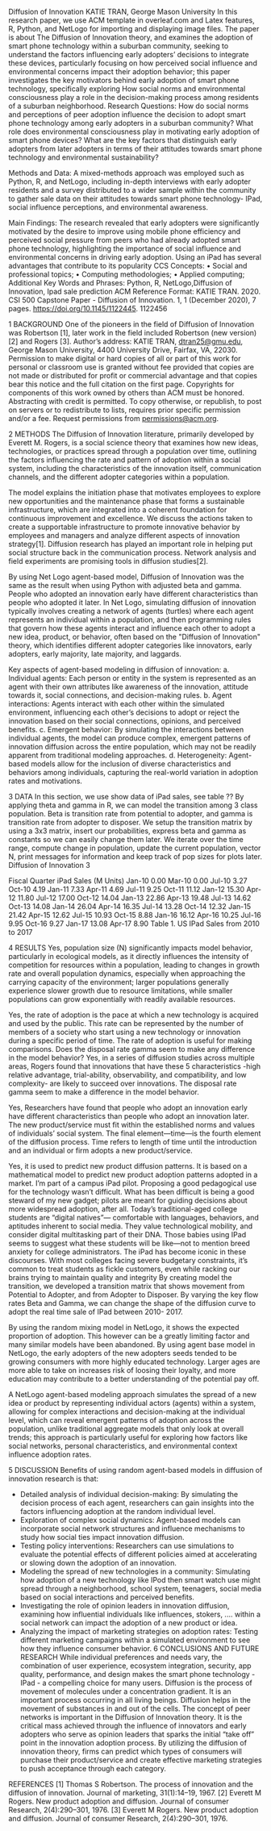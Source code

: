 Diffusion of Innovation
KATIE TRAN, George Mason University
In this research paper, we use ACM template in overleaf.com and Latex features, R, Python, and NetLogo for importing and displaying image files. The paper
is about The Diffusion of Innovation theory, and examines the adoption of smart phone technology within a suburban community,
seeking to understand the factors influencing early adopters’ decisions to integrate these devices, particularly focusing on how
perceived social influence and environmental concerns impact their adoption behavior; this paper investigates the key motivators
behind early adoption of smart phone technology, specifically exploring How social norms and environmental consciousness play a
role in the decision-making process among residents of a suburban neighborhood.
Research Questions:
How do social norms and perceptions of peer adoption influence the decision to adopt smart phone technology among early
adopters in a suburban community?
What role does environmental consciousness play in motivating early adoption of smart phone devices?
What are the key factors that distinguish early adopters from later adopters in terms of their attitudes towards smart phone
technology and environmental sustainability?

Methods and Data:
A mixed-methods approach was employed such as Python, R, and NetLogo, including in-depth interviews with early adopter
residents and a survey distributed to a wider sample within the community to gather sale data on their attitudes towards smart phone
technology- IPad, social influence perceptions, and environmental awareness.

Main Findings:
The research revealed that early adopters were significantly motivated by the desire to improve using mobile phone efficiency
and perceived social pressure from peers who had already adopted smart phone technology, highlighting the importance of social
influence and environmental concerns in driving early adoption. Using an iPad has several advantages that contribute to its popularity
CCS Concepts: • Social and professional topics; • Computing methodologies; • Applied computing;
Additional Key Words and Phrases: Python, R, NetLogo,Diffusion of Innovation, Ipad sale prediction
ACM Reference Format:
KATIE TRAN. 2020. CSI 500 Capstone Paper - Diffusion of Innovation. 1, 1 (December 2020), 7 pages. https://doi.org/10.1145/1122445.
1122456

1 BACKGROUND
One of the pioneers in the field of Diffusion of Innovation was Robertson [1], later work in the field included Robertson
(new version) [2] and Rogers [3].
Author’s address: KATIE TRAN, dtran25@gmu.edu, George Mason University, 4400 University Drive, Fairfax, VA, 22030.
Permission to make digital or hard copies of all or part of this work for personal or classroom use is granted without fee provided that copies are not
made or distributed for profit or commercial advantage and that copies bear this notice and the full citation on the first page. Copyrights for components
of this work owned by others than ACM must be honored. Abstracting with credit is permitted. To copy otherwise, or republish, to post on servers or to
redistribute to lists, requires prior specific permission and/or a fee. Request permissions from permissions@acm.org.

2 METHODS
The Diffusion of Innovation literature, primarily developed by Everett M. Rogers, is a social science theory that examines
how new ideas, technologies, or practices spread through a population over time, outlining the factors influencing the
rate and pattern of adoption within a social system, including the characteristics of the innovation itself, communication
channels, and the different adopter categories within a population.

The model explains the initiation phase that motivates employees to explore new opportunities and the maintenance phase that forms a sustainable infrastructure, which are integrated into a coherent foundation for continuous
improvement and excellence. We discuss the actions taken to create a supportable infrastructure to promote innovative
behavior by employees and managers and analyze different aspects of innovation strategy[1]. Diffusion research has
played an important role in helping put social structure back in the communication process. Network analysis and field
experiments are promising tools in diffusion studies[2].

By using Net Logo agent-based model, Diffusion of Innovation was the same as the result when using Python with
adjusted beta and gamma. People who adopted an innovation early have different characteristics than people who
adopted it later. In Net Logo, simulating diffusion of innovation typically involves creating a network of agents (turtles)
where each agent represents an individual within a population, and then programming rules that govern how these
agents interact and influence each other to adopt a new idea, product, or behavior, often based on the "Diffusion of
Innovation" theory, which identifies different adopter categories like innovators, early adopters, early majority, late
majority, and laggards.

Key aspects of agent-based modeling in diffusion of innovation:
a. Individual agents: Each person or entity in the system is represented as an agent with their own attributes like
awareness of the innovation, attitude towards it, social connections, and decision-making rules.
b. Agent interactions: Agents interact with each other within the simulated environment, influencing each other’s
decisions to adopt or reject the innovation based on their social connections, opinions, and perceived benefits.
c. Emergent behavior: By simulating the interactions between individual agents, the model can produce complex,
emergent patterns of innovation diffusion across the entire population, which may not be readily apparent from
traditional modeling approaches.
d. Heterogeneity: Agent-based models allow for the inclusion of diverse characteristics and behaviors among
individuals, capturing the real-world variation in adoption rates and motivations.

3 DATA
In this section, we use show data of iPad sales, see table ??
By applying theta and gamma in R, we can model the transition among 3 class population. Beta is transition rate
from potential to adopter, and gamma is transition rate from adopter to disposer. We setup the transition matrix by
using a 3x3 matrix, insert our probabilities, express beta and gamma as constants so we can easily change them later.
We iterate over the time range, compute change in population, update the current population, vector N, print messages
for information and keep track of pop sizes for plots later.
 Diffusion of Innovation 3

Fiscal Quarter iPad Sales (M Units)
Jan-10 0.00
Mar-10 0.00
Jul-10 3.27
Oct-10 4.19
Jan-11 7.33
Apr-11 4.69
Jul-11 9.25
Oct-11 11.12
Jan-12 15.30
Apr-12 11.80
Jul-12 17.00
Oct-12 14.04
Jan-13 22.86
Apr-13 19.48
Jul-13 14.62
Oct-13 14.08
Jan-14 26.04
Apr-14 16.35
Jul-14 13.28
Oct-14 12.32
Jan-15 21.42
Apr-15 12.62
Jul-15 10.93
Oct-15 8.88
Jan-16 16.12
Apr-16 10.25
Jul-16 9.95
Oct-16 9.27
Jan-17 13.08
Apr-17 8.90
Table 1. US IPad Sales from 2010 to 2017

4 RESULTS
Yes, population size (N) significantly impacts model behavior, particularly in ecological models, as it directly influences
the intensity of competition for resources within a population, leading to changes in growth rate and overall population dynamics, especially when approaching the carrying capacity of the environment; larger populations generally
experience slower growth due to resource limitations, while smaller populations can grow exponentially with readily
available resources.

Yes, the rate of adoption is the pace at which a new technology is acquired and used by the public. This rate can be
represented by the number of members of a society who start using a new technology or innovation during a specific
period of time. The rate of adoption is useful for making comparisons. Does the disposal rate gamma seem to make
any difference in the model behavior? Yes, in a series of diffusion studies across multiple areas, Rogers found that
innovations that have these 5 characteristics -high relative advantage, trial-ability, observability, and compatibility,
and low complexity- are likely to succeed over innovations. The disposal rate gamma seem to make a difference in the
model behavior.

Yes, Researchers have found that people who adopt an innovation early have different characteristics than people
who adopt an innovation later. The new product/service must fit within the established norms and values of individuals’
social system. The final element—time—is the fourth element of the diffusion process. Time refers to length of time
until the introduction and an individual or firm adopts a new product/service.

Yes, it is used to predict new product diffusion patterns. It is based on a mathematical model to predict new product
adoption patterns adopted in a market. I’m part of a campus iPad pilot. Proposing a good pedagogical use for the
technology wasn’t difficult. What has been difficult is being a good steward of my new gadget; pilots are meant for
guiding decisions about more widespread adoption, after all. Today’s traditional-aged college students are “digital
natives”— comfortable with languages, behaviors, and aptitudes inherent to social media. They value technological
mobility, and consider digital multitasking part of their DNA. Those babies using IPad seems to suggest what these
students will be like—not to mention breed anxiety for college administrators. The iPad has become iconic in these
discourses. With most colleges facing severe budgetary constraints, it’s common to treat students as fickle customers,
even while racking our brains trying to maintain quality and integrity By creating model the transition, we developed a transition matrix that shows movement from Potential to Adopter,
and from Adopter to Disposer. By varying the key flow rates Beta and Gamma, we can change the shape of the diffusion
curve to adopt the real time sale of IPad between 2010- 2017.

By using the random mixing model in NetLogo, it shows the expected proportion of adoption. This however can be a
greatly limiting factor and many similar models have been abandoned.
By using agent base model in NetLogo, the early adopters of the new adopters seeds tended to be growing consumers
with more highly educated technology. Larger ages are more able to take on increases risk of loosing their loyalty, and
more education may contribute to a better understanding of the potential pay off.

A NetLogo agent-based modeling approach simulates the spread of a new idea or product by representing individual
actors (agents) within a system, allowing for complex interactions and decision-making at the individual level, which can
reveal emergent patterns of adoption across the population, unlike traditional aggregate models that only look at overall
trends; this approach is particularly useful for exploring how factors like social networks, personal characteristics, and
environmental context influence adoption rates.

5 DISCUSSION
Benefits of using random agent-based models in diffusion of innovation research is that:
- Detailed analysis of individual decision-making: By simulating the decision process of each agent, researchers can
gain insights into the factors influencing adoption at the random individual level.
- Exploration of complex social dynamics: Agent-based models can incorporate social network structures and
influence mechanisms to study how social ties impact innovation diffusion.
- Testing policy interventions: Researchers can use simulations to evaluate the potential effects of different policies
aimed at accelerating or slowing down the adoption of an innovation.
- Modeling the spread of new technologies in a community: Simulating how adoption of a new technology like IPod
then smart watch use might spread through a neighborhood, school system, teenagers, social media based on social
interactions and perceived benefits.
- Investigating the role of opinion leaders in innovation diffusion, examining how influential individuals like
influences, stokers, .... within a social network can impact the adoption of a new product or idea.
- Analyzing the impact of marketing strategies on adoption rates: Testing different marketing campaigns within a
simulated environment to see how they influence consumer behavior.
6 CONCLUSIONS AND FUTURE RESEARCH
While individual preferences and needs vary, the combination of user experience, ecosystem integration, security,
app quality, performance, and design makes the smart phone technology - IPad - a compelling choice for many users.
Diffusion is the process of movement of molecules under a concentration gradient. It is an important process occurring
in all living beings. Diffusion helps in the movement of substances in and out of the cells. The concept of peer networks
is important in the Diffusion of Innovation theory. It is the critical mass achieved through the influence of innovators
and early adopters who serve as opinion leaders that sparks the initial “take off” point in the innovation adoption
process. By utilizing the diffusion of innovation theory, firms can predict which types of consumers will purchase their
product/service and create effective marketing strategies to push acceptance through each category.

REFERENCES
[1] Thomas S Robertson. The process of innovation and the diffusion of innovation. Journal of marketing, 31(1):14–19, 1967.
[2] Everett M Rogers. New product adoption and diffusion. Journal of consumer Research, 2(4):290–301, 1976.
[3] Everett M Rogers. New product adoption and diffusion. Journal of consumer Research, 2(4):290–301, 1976.



